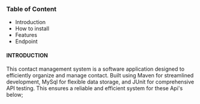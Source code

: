### **Table of Content**

* Introduction
* How to install
* Features
* Endpoint


#### **INTRODUCTION**

This contact management system is a software application designed to efficiently organize and manage contact.
Built using Maven for streamlined development, MySql for flexible data storage, and JUnit for comprehensive API testing. This ensures a reliable and efficient system for these Api's below;





